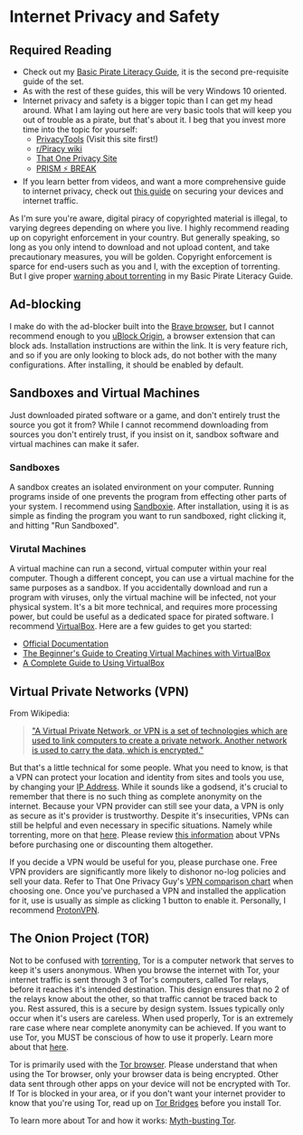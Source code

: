 # Internet Privacy and Safety

## Required Reading

- Check out my [Basic Pirate Literacy Guide](bpl-guide.md), it is the second pre-requisite guide of the set. 
- As with the rest of these guides, this will be very Windows 10 oriented. 
- Internet privacy and safety is a bigger topic than I can get my head around. What I am laying out here are very basic tools that will keep you out of trouble as a pirate, but that's about it. I beg that you invest more time into the topic for yourself:
    - [PrivacyTools](https://www.privacytools.io/) (Visit this site first!)
    - [r/Piracy wiki](https://www.reddit.com/r/Privacy/wiki/index)
    - [That One Privacy Site](https://thatoneprivacysite.net/about/)
    - [PRISM ⚡ BREAK](https://prism-break.org/en/)
- If you learn better from videos, and want a more comprehensive guide to internet privacy, check out [this guide](https://www.youtube.com/watch?v=jxeeKKfjb5o) on securing your devices and internet traffic.

As I'm sure you're aware, digital piracy of copyrighted material is illegal, to varying degrees depending on where you live. I highly recommend reading up on copyright enforcement in your country. But generally speaking, so long as you only intend to download and not upload content, and take precautionary measures, you will be golden. Copyright enforcement is sparce for end-users such as you and I, with the exception of torrenting. But I give proper [warning about torrenting](bpl-guide.md#WARNING) in my Basic Pirate Literacy Guide.

## Ad-blocking

I make do with the ad-blocker built into the [Brave browser](https://brave.com/), but I cannot recommend enough to you [uBlock Origin](https://github.com/gorhill/uBlock), a browser extension that can block ads. Installation instructions are within the link. It is very feature rich, and so if you are only looking to block ads, do not bother with the many configurations. After installing, it should be enabled by default.

## Sandboxes and Virtual Machines

Just downloaded pirated software or a game, and don't entirely trust the source you got it from? While I cannot recommend downloading from sources you don't entirely trust, if you insist on it, sandbox software and virtual machines can make it safer. 

### Sandboxes

A sandbox creates an isolated environment on your computer. Running programs inside of one prevents the program from effecting other parts of your system. I recommend using [Sandboxie](https://www.sandboxie.com/DownloadSandboxie). After installation, using it is as simple as finding the program you want to run sandboxed, right clicking it, and hitting "Run Sandboxed".

### Virutal Machines

A virtual machine can run a second, virtual computer within your real computer. Though a different concept, you can use a virtual machine for the same purposes as a sandbox. If you accidentally download and run a program with viruses, only the virtual machine will be infected, not your physical system. It's a bit more technical, and requires more processing power, but could be useful as a dedicated space for pirated software. I recommend [VirtualBox](https://www.virtualbox.org/wiki/Downloads). Here are a few guides to get you started:

- [Official Documentation](https://www.virtualbox.org/manual/UserManual.html)
- [The Beginner's Guide to Creating Virtual Machines with VirtualBox](https://lifehacker.com/the-beginners-guide-to-creating-virtual-machines-with-v-5204434)
- [A Complete Guide to Using VirtualBox](https://www.nakivo.com/blog/use-virtualbox-quick-overview/)

## Virtual Private Networks (VPN)

From Wikipedia:
> ["A Virtual Private Network, or VPN is a set of technologies which are used to link computers to create a private network. Another network is used to carry the data, which is encrypted."](https://simple.wikipedia.org/wiki/Virtual_private_network)

But that's a little technical for some people. What you need to know, is that a VPN can protect your location and identity from sites and tools you use, by changing your [IP Address](https://simple.wikipedia.org/wiki/IP_address). While it sounds like a godsend, it's crucial to remember that there is no such thing as complete anonymity on the internet. Because your VPN provider can still see your data, a VPN is only as secure as it's provider is trustworthy. Despite it's insecurities, VPNs can still be helpful and even necessary in specific situations. Namely while torrenting, more on that [here](bpl-guide.md#torrenting). Please review [this information](https://www.privacytools.io/providers/vpn/#info) about VPNs before purchasing one or discounting them altogether. 

If you decide a VPN would be useful for you, please purchase one. Free VPN providers are significantly more likely to dishonor no-log policies and sell your data. Refer to That One Privacy Guy's [VPN comparison chart](https://thatoneprivacysite.net/#simle-vpn-comparison) when choosing one. Once you've purchased a VPN and installed the application for it, use is usually as simple as clicking 1 button to enable it. Personally, I recommend [ProtonVPN](https://protonvpn.com).

## The Onion Project (TOR)

Not to be confused with [torrenting](bpl-guide.md#torrenting), Tor is a computer network that serves to keep it's users anonymous. When you browse the internet with Tor, your internet traffic is sent through 3 of Tor's computers, called Tor relays, before it reaches it's intended destination. This design ensures that no 2 of the relays know about the other, so that traffic cannot be traced back to you. Rest assured, this is a secure by design system. Issues typically only occur when it's users are careless. When used properly, Tor is an extremely rare case where near complete anonymity can be achieved. If you want to use Tor, you MUST be conscious of how to use it properly. Learn more about that [here](https://www.youtube.com/watch?v=-uDYvy2jQzM).

Tor is primarily used with the [Tor browser](https://www.torproject.org/). Please understand that when using the Tor browser, only your browser data is being encrypted. Other data sent through other apps on your device will not be encrypted with Tor. If Tor is blocked in your area, or if you don't want your internet provider to know that you're using Tor, read up on [Tor Bridges](https://tb-manual.torproject.org/bridges/) before you install Tor. 

To learn more about Tor and how it works: [Myth-busting Tor](https://write.privacytools.io/my-thoughts-on-security/slicing-onions-part-1-myth-busting-tor).
